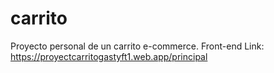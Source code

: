 # carrito
Proyecto personal de un carrito e-commerce. Front-end
Link:
https://proyectcarritogastyft1.web.app/principal
